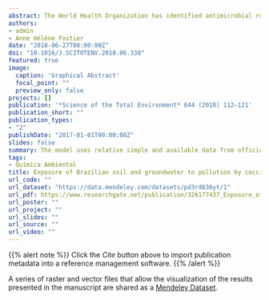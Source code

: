 ```yaml
---
abstract: The World Health Organization has identified antimicrobial resistance as one of the most important threats to global health. Brazil is one of the world's leading meat producers and the Brazilian use of veterinary antimicrobials as therapeutic agents and prophylactic or growth promoters in animal production remains problematic. Many antimicrobials are not completely metabolized and their excretion represents a significant source of environmental exposure. The aim of this work was to estimate the exposure risk of soil and groundwater to contamination by growth promoters (GPs) and anticoccidial additives (AAs) in Brazil by using a method based on a geographical information system (GIS). The principle adopted is that the greater the amount of animals, the greater the quantity of antimicrobials present, and the greater the soil vulnerability to contamination. Our research showed that GPs and AAs are extensively used in the Brazilian animal production system. An analysis of market data showed that zinc bacitracin, monensin, salinomycin, colistin and tylosin are representative GPs and AAs. This study presents a qualitative approach for risk assessment based on worst-case scenarios. First, the probable environmental concentration was estimated using a correlation between the number of heads of the herds of poultry and cattle, and the amounts of drug released. The leaching risk potential was characterized for each compound, as proposed in ISO 15175. The potential of soil contamination was evaluated for each antimicrobial as a function of its binding and permanence rates. These rates were calculated using georeferenced data of organic carbon, average temperature, water balance and hydro-geological parameters. The consequences were modeled based on Brazilian soil usage. Finally, the risk was calculated by combining the different maps generated using spatial multi-criteria decision analysis. Higher risk was found for the midwest, southeast and south regions of Brazil. Groundwater was found to be more vulnerable than soil.
authors:
- admin
- Anne Hélène Fostier
date: "2018-06-27T00:00:00Z"
doi: "10.1016/J.SCITOTENV.2018.06.338"
featured: true
image:
  caption: 'Graphical Abstract'
  focal_point: ""
  preview_only: false
projects: []
publication: '*Science of the Total Environment* 644 (2018) 112–121'
publication_short: ""
publication_types:
- "2"
publishDate: "2017-01-01T00:00:00Z"
slides: false
summary: The model uses relative simple and available data from official sources that were never previously used together for this purpose. Although simple, the qualitative approach based on worst-case scenarios can be used in future research as a way to define possible experimental sites where quantitative analysis could be performed for a better and real risk assessment.
tags:
- Química Ambiental
title: Exposure of Brazilian soil and groundwater to pollution by coccidiostats and antimicrobial agents used as growth promoters
url_code: ""
url_dataset: "https://data.mendeley.com/datasets/pd3rd836yt/1"
url_pdf: https://www.researchgate.net/publication/326177437_Exposure_of_Brazilian_soil_and_groundwater_to_pollution_by_coccidiostats_and_antimicrobial_agents_used_as_growth_promoters
url_poster: ""
url_project: ""
url_slides: ""
url_source: ""
url_video: ""
---
```


{{% alert note %}}
Click the *Cite* button above  to import publication metadata into a reference management software.
{{% /alert %}}

<!--{{% alert note %}}
Click the *Slides* button above to demo Academic's Markdown slides feature.
{{% /alert %}}-->

A series of raster and vector files that allow the visualization of the results presented in the manuscript are shared as a [Mendeley Dataset](https://data.mendeley.com/datasets/pd3rd836yt/1).
